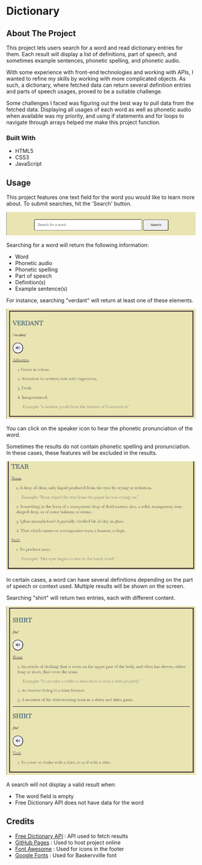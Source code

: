 # Dictionary

## About The Project
This project lets users search for a word and read dictionary entries for them. Each result will display a list of definitions, part of speech, and sometimes example sentences, phonetic spelling, and phonetic audio.

With some experience with front-end technologies and working with APIs, I wanted to refine my skills by working with more complicated objects. As such, a dictionary, where fetched data can return several definition entries and parts of speech usages, proved to be a suitable challenge.

Some challenges I faced was figuring out the best way to pull data from the fetched data. Displaying all usages of each word as well as phonetic audio when available was my priority, and using if statements and for loops to navigate through arrays helped me make this project function.

### Built With
- HTML5
- CSS3
- JavaScript

## Usage
This project features one text field for the word you would like to learn more about. To submit searches, hit the 'Search' button.

![Searchbar](./images/readme-images/dictionary-searchbar.png)

Searching for a word will return the following information:
- Word
- Phonetic audio
- Phonetic spelling
- Part of speech
- Definition(s)
- Example sentence(s)

For instance, searching "verdant" will return at least one of these elements.

![One Entry Example](./images/readme-images/dictionary-one-entry-example.png)

You can click on the speaker icon to hear the phonetic pronunciation of the word.

Sometimes the results do not contain phonetic spelling and pronunciation. In these cases, these features will be excluded in the results.

![No Phonetics Example](./images/readme-images/dictionary-no-phonetics-example.png)

In certain cases, a word can have several definitions depending on the part of speech or context used. Multiple results will be shown on the screen.

Searching "shirt" will return two entries, each with different content.

![Multiple Entries Example](./images/readme-images/dictionary-multiple-entries-example.png)

A search will not display a valid result when:
- The word field is empty
- Free Dictionary API does not have data for the word

## Credits
- [Free Dictionary API](https://dictionaryapi.dev/ "Free Dictionary API") : API used to fetch results
- [GitHub Pages](https://pages.github.com/ "GitHub Pages") : Used to host project online
- [Font Awesome](https://fontawesome.com/) : Used for icons in the footer
- [Google Fonts](https://fonts.google.com/) : Used for Baskervville font